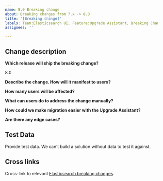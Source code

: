 ```yaml
---
name: 8.0 Breaking change
about: Breaking changes from 7.x -> 8.0
title: "[Breaking change]"
labels: Team:Elasticsearch UI, Feature:Upgrade Assistant, Breaking Change
assignees: ''

---
```


## Change description

**Which release will ship the breaking change?**

8.0

**Describe the change. How will it manifest to users?**

**How many users will be affected?**

<!-- e.g., Based on telemetry data, roughly 75% of our users will need to make changes to x -->
<!-- e.g., A majority of users will need to make changes to x. -->

**What can users do to address the change manually?**

<!-- If applicable, describe the manual workaround -->

**How could we make migration easier with the Upgrade Assistant?**

**Are there any edge cases?**

## Test Data

Provide test data. We can’t build a solution without data to test it against.

## Cross links

Cross-link to relevant [Elasticsearch breaking changes](https://www.elastic.co/guide/en/elasticsearch/reference/master/breaking-changes-8.0.html).
